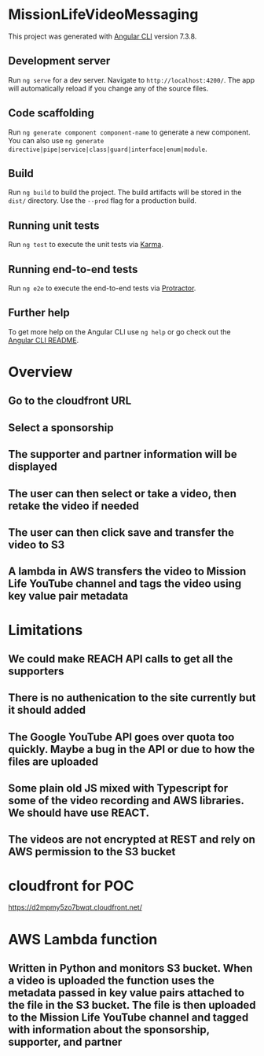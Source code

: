 # MissionLifeVideoMessaging

This project was generated with [Angular CLI](https://github.com/angular/angular-cli) version 7.3.8.

## Development server

Run `ng serve` for a dev server. Navigate to `http://localhost:4200/`. The app will automatically reload if you change any of the source files.

## Code scaffolding

Run `ng generate component component-name` to generate a new component. You can also use `ng generate directive|pipe|service|class|guard|interface|enum|module`.

## Build

Run `ng build` to build the project. The build artifacts will be stored in the `dist/` directory. Use the `--prod` flag for a production build.

## Running unit tests

Run `ng test` to execute the unit tests via [Karma](https://karma-runner.github.io).

## Running end-to-end tests

Run `ng e2e` to execute the end-to-end tests via [Protractor](http://www.protractortest.org/).

## Further help

To get more help on the Angular CLI use `ng help` or go check out the [Angular CLI README](https://github.com/angular/angular-cli/blob/master/README.md).

# Overview
## Go to the cloudfront URL
## Select a sponsorship
## The supporter and partner information will be displayed
## The user can then select or take a video, then retake the video if needed
## The user can then click save and transfer the video to S3
## A lambda in AWS transfers the video to Mission Life YouTube channel and tags the video using key value pair metadata

# Limitations
## We could make REACH API calls to get all the supporters
## There is no authenication to the site currently but it should added
## The Google YouTube API goes over quota too quickly. Maybe a bug in the API or due to how the files are uploaded
## Some plain old JS mixed with Typescript for some of the video recording and AWS libraries. We should have use REACT.
## The videos are not encrypted at REST and rely on AWS permission to the S3 bucket

# cloudfront for POC
https://d2mpmy5zo7bwqt.cloudfront.net/

# AWS Lambda function
## Written in Python and monitors S3 bucket. When a video is uploaded the function uses the metadata passed in key value pairs attached to the file in the S3 bucket. The file is then uploaded to the Mission Life YouTube channel and tagged with information about the sponsorship, supporter, and partner
